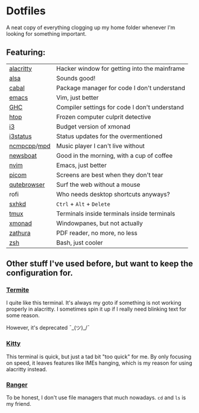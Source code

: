 # Dotfiles

A neat copy of everything clogging up my home folder whenever I'm looking for something important.

## Featuring:

| | |
|-|-|
| [alacritty][alacritty] | Hacker window for getting into the mainframe |
| [alsa][alsa] | Sounds good! |
| [cabal][cabal] | Package manager for code I don't understand |
| [emacs][emacs] | Vim, just better |
| [GHC][ghc] | Compiler settings for code I don't understand |
| [htop][htop] | Frozen computer culprit detective |
| [i3][i3] | Budget version of xmonad |
| [i3status][i3status] | Status updates for the overmentioned |
| [ncmpcpp][ncmpcpp]/[mpd][mpd] | Music player I can't live without |
| [newsboat][newsboat] | Good in the morning, with a cup of coffee |
| [nvim][nvim] | Emacs, just better |
| [picom][picom] | Screens are best when they don't tear |
| [qutebrowser][qutebrowser] | Surf the web without a mouse |
| rofi | Who needs desktop shortcuts anyways? |
| [sxhkd][sxhkd] | `Ctrl` + `Alt` + `Delete` |
| [tmux][tmux] | Terminals inside terminals inside terminals |
| [xmonad][xmonad] | Windowpanes, but not actually |
| [zathura][zathura] | PDF reader, no more, no less |
| [zsh][zsh] | Bash, just cooler |

## Other stuff I've used before, but want to keep the configuration for.

### [Termite][termite]

I quite like this terminal. It's always my goto if something is not working properly in alacritty. I sometimes spin it up if I really need blinking text for some reason.

However, it's deprecated ¯\_(ツ)_/¯

### [Kitty][kitty]

This terminal is quick, but just a tad bit "too quick" for me. By only focusing on speed, it leaves features like IMEs hanging, which is my reason for using alacritty instead.

### [Ranger][ranger]

To be honest, I don't use file managers that much nowadays. `cd` and `ls` is my friend.

<!------------------------------------------------->

<!-- LINKS -->

<!-- general -->

[emacs]: https://github.com/h7x4ABk3g/dotfiles/tree/master/general/.emacs.d
[ghc]: https://github.com/h7x4ABk3g/dotfiles/tree/master/general/.ghc
[ncmpcpp]: https://github.com/h7x4ABk3g/dotfiles/tree/master/general/.ncmpcpp
[newsboat]: https://github.com/h7x4ABk3g/dotfiles/tree/master/general/.newsboat
[xmonad]: https://github.com/h7x4ABk3g/dotfiles/tree/master/general/.xmonad

<!-- general/.config -->
[alacritty]: https://github.com/h7x4ABk3g/dotfiles/tree/master/general/.config/alacritty
[alsa]: https://github.com/h7x4ABk3g/dotfiles/tree/master/general/.config/alsa
[cabal]: https://github.com/h7x4ABk3g/dotfiles/tree/master/general/.config/cabal
[htop]: https://github.com/h7x4ABk3g/dotfiles/tree/master/general/.config/htop
[i3]: https://github.com/h7x4ABk3g/dotfiles/tree/master/general/.config/i3
[i3status]: https://github.com/h7x4ABk3g/dotfiles/tree/master/general/.config/i3status
[kitty]: https://github.com/h7x4ABk3g/dotfiles/tree/master/general/.config/kitty
[mpd]: https://github.com/h7x4ABk3g/dotfiles/tree/master/general/.config/mpd
[nvim]: https://github.com/h7x4ABk3g/dotfiles/tree/master/general/.config/nvim
[picom]: https://github.com/h7x4ABk3g/dotfiles/tree/master/general/.config/picom
[qutebrowser]: https://github.com/h7x4ABk3g/dotfiles/tree/master/general/.config/qutebrowser
[ranger]: https://github.com/h7x4ABk3g/dotfiles/tree/master/general/.config/ranger

<!-- [rofi]:  -->
[sxhkd]: https://github.com/h7x4ABk3g/dotfiles/tree/master/general/.config/sxhkd
[termite]: https://github.com/h7x4ABk3g/dotfiles/tree/master/general/.config/termite
[tmux]: https://github.com/h7x4ABk3g/dotfiles/blob/master/general/.config/tmux
[zathura]: https://github.com/h7x4ABk3g/dotfiles/tree/master/general/.config/zathura
[zsh]: https://github.com/h7x4ABk3g/dotfiles/blob/master/general/.config/zsh

